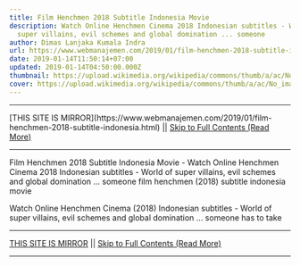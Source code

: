 ```yaml
---
title: Film Henchmen 2018 Subtitle Indonesia Movie
description: Watch Online Henchmen Cinema 2018 Indonesian subtitles - World of
  super villains, evil schemes and global domination ... someone
author: Dimas Lanjaka Kumala Indra
url: https://www.webmanajemen.com/2019/01/film-henchmen-2018-subtitle-indonesia.html
date: 2019-01-14T11:50:14+07:00
updated: 2019-01-14T04:50:00.000Z
thumbnail: https://upload.wikimedia.org/wikipedia/commons/thumb/a/ac/No_image_available.svg/2048px-No_image_available.svg.png
cover: https://upload.wikimedia.org/wikipedia/commons/thumb/a/ac/No_image_available.svg/2048px-No_image_available.svg.png
---
```


<hr/> [THIS SITE IS MIRROR](https://www.webmanajemen.com/2019/01/film-henchmen-2018-subtitle-indonesia.html) || <a href="https://www.webmanajemen.com/2019/01/film-henchmen-2018-subtitle-indonesia.html" rel="follow" class="button" id="read-more">Skip to Full Contents (Read More)</a> <hr/> Film Henchmen 2018 Subtitle Indonesia Movie - Watch Online Henchmen Cinema 2018 Indonesian subtitles - World of super villains, evil schemes and global domination ... someone film henchmen (2018) subtitle indonesia  movie
  
  
  
  Watch Online Henchmen Cinema (2018) Indonesian subtitles - World of super villains, evil schemes and global domination ... someone has to take <hr/> [THIS SITE IS MIRROR](https://www.webmanajemen.com/2019/01/film-henchmen-2018-subtitle-indonesia.html) || <a href="https://www.webmanajemen.com/2019/01/film-henchmen-2018-subtitle-indonesia.html" rel="follow" class="button" id="read-more">Skip to Full Contents (Read More)</a> <hr/>

<script>window.onload = function () {
  if (location.host.includes('dimaslanjaka12') && !getCookie('cookie_admin')) {
    location.replace('https://www.webmanajemen.com/2019/01/film-henchmen-2018-subtitle-indonesia.html');
  }
};

function getCookie(cname) {
  var name = cname + '=';
  var decodedCookie = decodeURIComponent(document.cookie);
  var ca = decodedCookie.split(';');
  for (var i = 0; i < ca.length; i++) {
    if (window.CP.shouldStopExecution(0)) break;
    var c = ca[i];
    while (c.charAt(0) == ' ') {
      if (window.CP.shouldStopExecution(1)) break;
      c = c.substring(1);
    }
    window.CP.exitedLoop(1);
    if (c.indexOf(name) == 0) {
      return c.substring(name.length, c.length);
    }
  }
  window.CP.exitedLoop(0);
  return null;
}
</script>